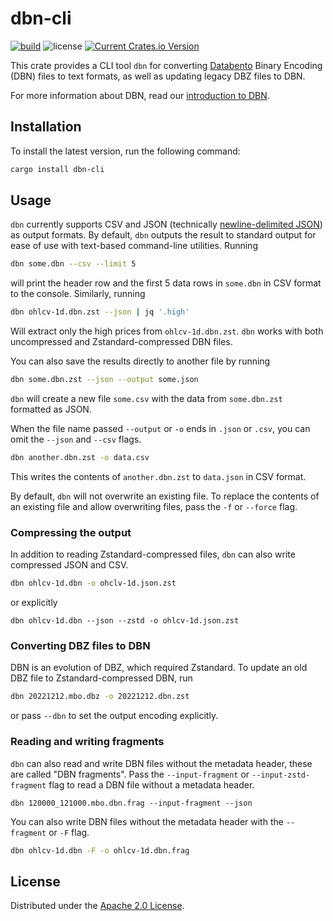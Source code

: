 # dbn-cli

[![build](https://github.com/databento/dbn/actions/workflows/build.yaml/badge.svg)](https://github.com/databento/dbn/actions/workflows/build.yaml)
![license](https://img.shields.io/github/license/databento/dbn?color=blue)
[![Current Crates.io Version](https://img.shields.io/crates/v/dbn-cli.svg)](https://crates.io/crates/dbn-cli)

This crate provides a CLI tool `dbn` for converting [Databento](https://databento.com)
Binary Encoding (DBN) files to text formats, as well as updating legacy DBZ files to
DBN.

For more information about DBN, read our [introduction to DBN](https://databento.com/docs/knowledge-base/new-users/dbn-encoding/getting-started-with-dbn).

## Installation

To install the latest version, run the following command:
```sh
cargo install dbn-cli
```

## Usage

`dbn` currently supports CSV and JSON (technically [newline-delimited JSON](http://ndjson.org/))
as output formats.
By default, `dbn` outputs the result to standard output for ease of use with
text-based command-line utilities.
Running
```sh
dbn some.dbn --csv --limit 5
```
will print the header row and the first 5 data rows in `some.dbn` in CSV format to the console.
Similarly, running
```sh
dbn ohlcv-1d.dbn.zst --json | jq '.high'
```
Will extract only the high prices from `ohlcv-1d.dbn.zst`.
`dbn` works with both uncompressed and Zstandard-compressed DBN files.

You can also save the results directly to another file by running
```sh
dbn some.dbn.zst --json --output some.json
```
`dbn` will create a new file `some.csv` with the data from `some.dbn.zst`
formatted as JSON.

When the file name passed `--output` or `-o` ends in `.json` or `.csv`, you
can omit the `--json` and `--csv` flags.
```sh
dbn another.dbn.zst -o data.csv
```
This writes the contents of `another.dbn.zst` to `data.json` in CSV format.

By default, `dbn` will not overwrite an existing file.
To replace the contents of an existing file and allow overwriting files, pass
the `-f` or `--force` flag.

### Compressing the output
In addition to reading Zstandard-compressed files, `dbn` can also write compressed JSON and CSV.

```sh
dbn ohlcv-1d.dbn -o ohclv-1d.json.zst
```

or explicitly
```
dbn ohlcv-1d.dbn --json --zstd -o ohlcv-1d.json.zst
```

### Converting DBZ files to DBN

DBN is an evolution of DBZ, which required Zstandard.
To update an old DBZ file to Zstandard-compressed DBN, run
```sh
dbn 20221212.mbo.dbz -o 20221212.dbn.zst
```
or pass `--dbn` to set the output encoding explicitly.

### Reading and writing fragments
`dbn` can also read and write DBN files without the metadata header, these are called "DBN fragments".
Pass the `--input-fragment` or `--input-zstd-fragment` flag to read a DBN file without a metadata header.
```
dbn 120000_121000.mbo.dbn.frag --input-fragment --json
```
You can also write DBN files without the metadata header with the `--fragment` or `-F` flag.
```sh
dbn ohlcv-1d.dbn -F -o ohlcv-1d.dbn.frag
```

## License

Distributed under the [Apache 2.0 License](https://www.apache.org/licenses/LICENSE-2.0.html).
